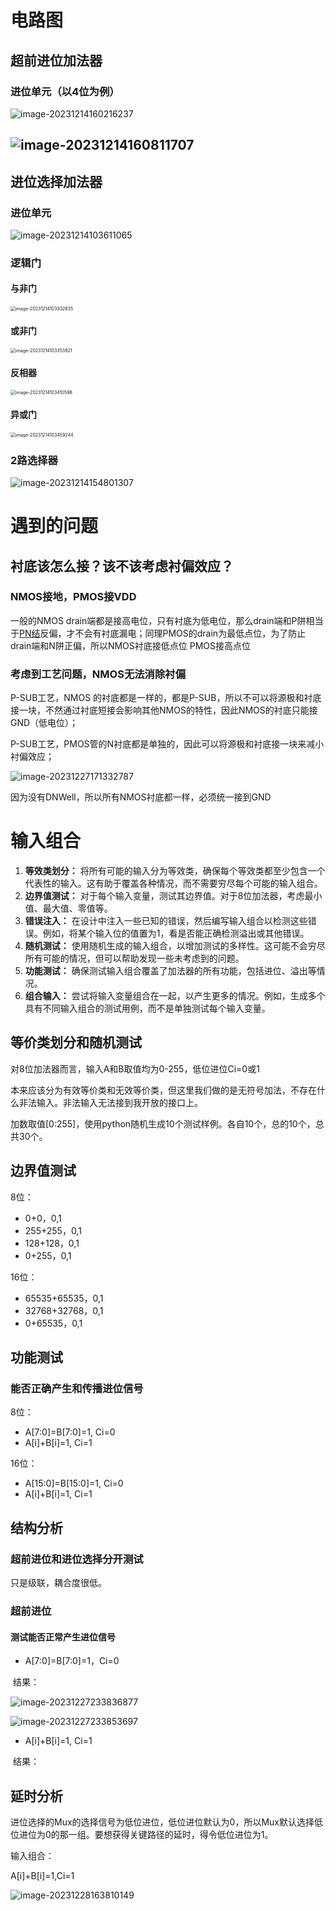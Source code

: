 # 电路图

## 超前进位加法器

### 进位单元（以4位为例）

![image-20231214160216237](C:\Users\Winter\AppData\Roaming\Typora\typora-user-images\image-20231214160216237.png)

## ![image-20231214160811707](C:\Users\Winter\AppData\Roaming\Typora\typora-user-images\image-20231214160811707.png)

## 进位选择加法器

### 进位单元

![image-20231214103611065](C:\Users\Winter\AppData\Roaming\Typora\typora-user-images\image-20231214103611065.png)





### 逻辑门

#### 与非门

<img src="C:\Users\Winter\AppData\Roaming\Typora\typora-user-images\image-20231214103332835.png" alt="image-20231214103332835" style="zoom:50%;" />

#### 或非门

<img src="C:\Users\Winter\AppData\Roaming\Typora\typora-user-images\image-20231214103353821.png" alt="image-20231214103353821" style="zoom:50%;" />

#### 反相器

<img src="C:\Users\Winter\AppData\Roaming\Typora\typora-user-images\image-20231214103410598.png" alt="image-20231214103410598" style="zoom:50%;" />

#### 异或门

<img src="C:\Users\Winter\AppData\Roaming\Typora\typora-user-images\image-20231214103459244.png" alt="image-20231214103459244" style="zoom:50%;" />

### 2路选择器

![image-20231214154801307](C:\Users\Winter\AppData\Roaming\Typora\typora-user-images\image-20231214154801307.png)

# 遇到的问题

## 衬底该怎么接？该不该考虑衬偏效应？

### NMOS接地，PMOS接VDD

一般的NMOS drain端都是接高电位，只有衬底为低电位，那么drain端和P阱相当于[PN结](https://zhidao.baidu.com/search?word=PN结&fr=iknow_pc_qb_highlight)反偏，才不会有衬底漏电；同理PMOS的drain为最低点位，为了防止drain端和N阱正偏，所以NMOS衬底接低点位 PMOS接高点位

### 考虑到工艺问题，NMOS无法消除衬偏

P-SUB工艺，NMOS 的衬底都是一样的，都是P-SUB，所以不可以将源极和衬底接一块，不然通过衬底短接会影响其他NMOS的特性，因此NMOS的衬底只能接GND（低电位）；

P-SUB工艺，PMOS管的N衬底都是单独的，因此可以将源极和衬底接一块来减小衬偏效应；

 ![image-20231227171332787](C:\Users\Winter\AppData\Roaming\Typora\typora-user-images\image-20231227171332787.png)

因为没有DNWell，所以所有NMOS衬底都一样，必须统一接到GND



# 输入组合

1. **等效类划分：** 将所有可能的输入分为等效类，确保每个等效类都至少包含一个代表性的输入。这有助于覆盖各种情况，而不需要穷尽每个可能的输入组合。
2. **边界值测试：** 对于每个输入变量，测试其边界值。对于8位加法器，考虑最小值、最大值、零值等。
3. **错误注入：** 在设计中注入一些已知的错误，然后编写输入组合以检测这些错误。例如，将某个输入位的值置为1，看是否能正确检测溢出或其他错误。
4. **随机测试：** 使用随机生成的输入组合，以增加测试的多样性。这可能不会穷尽所有可能的情况，但可以帮助发现一些未考虑到的问题。
5. **功能测试：** 确保测试输入组合覆盖了加法器的所有功能，包括进位、溢出等情况。
6. **组合输入：** 尝试将输入变量组合在一起，以产生更多的情况。例如，生成多个具有不同输入组合的测试用例，而不是单独测试每个输入变量。

## 等价类划分和随机测试

对8位加法器而言，输入A和B取值均为0-255，低位进位Ci=0或1

本来应该分为有效等价类和无效等价类，但这里我们做的是无符号加法，不存在什么非法输入。非法输入无法接到我开放的接口上。

加数取值[0:255]，使用python随机生成10个测试样例。各自10个，总的10个，总共30个。



## 边界值测试

8位：

- 0+0，0,1
- 255+255，0,1
- 128+128，0,1
- 0+255，0,1

16位：

- 65535+65535，0,1
- 32768+32768，0,1
- 0+65535，0,1

## 功能测试

### 能否正确产生和传播进位信号

8位：

- A[7:0]=B[7:0]=1, Ci=0
- A[i]+B[i]=1, Ci=1

16位：

- A[15:0]=B[15:0]=1, Ci=0
- A[i]+B[i]=1, Ci=1

## 结构分析

### 超前进位和进位选择分开测试

只是级联，耦合度很低。

### 超前进位

#### 测试能否正常产生进位信号

- A[7:0]=B[7:0]=1，Ci=0

​		结果：

![image-20231227233836877](C:\Users\Winter\AppData\Roaming\Typora\typora-user-images\image-20231227233836877.png)

![image-20231227233853697](C:\Users\Winter\AppData\Roaming\Typora\typora-user-images\image-20231227233853697.png)

- A[i]+B[i]=1, Ci=1

​		结果：

## 延时分析

进位选择的Mux的选择信号为低位进位，低位进位默认为0，所以Mux默认选择低位进位为0的那一组。要想获得关键路径的延时，得令低位进位为1。

输入组合：

A[i]+B[i]=1,Ci=1

![image-20231228163810149](C:\Users\Winter\AppData\Roaming\Typora\typora-user-images\image-20231228163810149.png)
